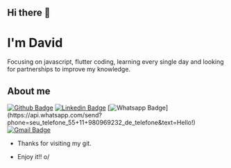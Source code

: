 ## Hi there 👋
# I'm David
Focusing on javascript, flutter coding, learning every single day and looking for partnerships to improve my knowledge.

## About me 
[![Github Badge](https://img.shields.io/badge/-Github-000?style=flat-square&logo=Github&logoColor=white&link=https://github.com/Shynjy)](https://github.com/Shynjy)
[![Linkedin Badge](https://img.shields.io/badge/-LinkedIn-blue?style=flat-square&logo=Linkedin&logoColor=white&link=https://www.linkedin.com/in/david-dos-santos-pereira-30/)](https://www.linkedin.com/in/david-dos-santos-pereira-30/)
[![Whatsapp Badge](https://img.shields.io/badge/-Whatsapp-4CA143?style=flat-square&labelColor=4CA143&logo=whatsapp&logoColor=white&link=https://api.whatsapp.com/send?phone=seu_telefone_55+11+980969232_de_telefone&text=Hello!)](https://api.whatsapp.com/send?phone=seu_telefone_55+11+980969232_de_telefone&text=Hello!)
[![Gmail Badge](https://img.shields.io/badge/-Gmail-c14438?style=flat-square&logo=Gmail&logoColor=white&link=mailto:furia.designer@gmail.com)](mailto:furia.designer@gmail.com)

- Thanks for visiting my git. 
 
- Enjoy it!! o/
